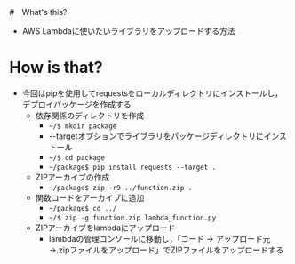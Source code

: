 #　What's this?
- AWS Lambdaに使いたいライブラリをアップロードする方法

# How is that?
- 今回はpipを使用してrequestsをローカルディレクトリにインストールし，デプロイパッケージを作成する
    - 依存関係のディレクトリを作成
        - `~/$ mkdir package`
        - --targetオプションでライブラリをパッケージディレクトリにインストール
        - `~/$ cd package`
        - `~/package$ pip install requests --target .`
    - ZIPアーカイブの作成
        - `~/package$ zip -r9 ../function.zip .`
    - 関数コードをアーカイブに追加
        - `~/package$ cd ../`
        - `~/$ zip -g function.zip lambda_function.py`
    - ZIPアーカイブをlambdaにアップロード
        - lambdaの管理コンソールに移動し，「コード → アップロード元 →.zipファイルをアップロード」でZIPファイルをアップロードする

